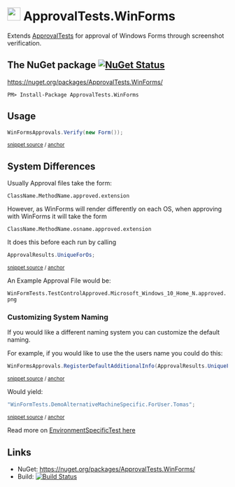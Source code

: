 <!--
GENERATED FILE - DO NOT EDIT
This file was generated by [MarkdownSnippets](https://github.com/SimonCropp/MarkdownSnippets).
Source File: /readme.source.md
To change this file edit the source file and then run MarkdownSnippets.
-->

# <img src="https://avatars3.githubusercontent.com/u/36907" height="30px"> ApprovalTests.WinForms

Extends [ApprovalTests](https://github.com/approvals/ApprovalTests.Net) for approval of Windows Forms through screenshot verification.


## The NuGet package [![NuGet Status](http://img.shields.io/nuget/v/ApprovalTests.WinForms.svg?style=flat)](https://www.nuget.org/packages/ApprovalTests.WinForms/)

https://nuget.org/packages/ApprovalTests.WinForms/

    PM> Install-Package ApprovalTests.WinForms


## Usage

<!-- snippet: usage -->
<a id='snippet-usage'/></a>
```cs
WinFormsApprovals.Verify(new Form());
```
<sup>[snippet source](/src/Tests/WinFormTests.cs#L51-L55) / [anchor](#snippet-usage)</sup>
<!-- endsnippet -->


## System Differences

Usually Approval files take the form:

`ClassName.MethodName.approved.extension`

However, as WinForms will render differently on each OS, when approving with WinForms it will take the form

`ClassName.MethodName.osname.approved.extension`

It does this before each run by calling

<!-- snippet: additional_info -->
<a id='snippet-additional_info'/></a>
```cs
ApprovalResults.UniqueForOs;
```
<sup>[snippet source](/src/ApprovalTests.WinForms/WinFormsApprovals.cs#L16-L18) / [anchor](#snippet-additional_info)</sup>
<!-- endsnippet -->

An Example Approval File would be:

`WinFormTests.TestControlApproved.Microsoft_Windows_10_Home_N.approved.png`


### Customizing System Naming

If you would like a different naming system you can customize the default naming.

For example, if you would like to use the the users name you could do this:

<!-- snippet: alternative_naming -->
<a id='snippet-alternative_naming'/></a>
```cs
WinFormsApprovals.RegisterDefaultAdditionalInfo(ApprovalResults.UniqueForUserName)
```
<sup>[snippet source](/src/Tests/WinFormTests.cs#L18-L20) / [anchor](#snippet-alternative_naming)</sup>
<!-- endsnippet -->

Would yield:

<!-- snippet: alternative_custom_name -->
<a id='snippet-alternative_custom_name'/></a>
```cs
"WinFormTests.DemoAlternativeMachineSpecific.ForUser.Tomas";
```
<sup>[snippet source](/src/Tests/WinFormTests.cs#L27-L29) / [anchor](#snippet-alternative_custom_name)</sup>
<!-- endsnippet -->

Read more on [EnvironmentSpecificTest here](https://github.com/approvals/ApprovalTests.Net/blob/master/ApprovalTests/docs/EnvironmentSpecificTests.md)


## Links

 * NuGet: https://nuget.org/packages/ApprovalTests.WinForms/
 * Build: [![Build Status](https://dev.azure.com/approvals/ApprovalTests.Net.WinForms/_apis/build/status/approvals.ApprovalTests.Net.WinForms?branchName=master)](https://dev.azure.com/approvals/ApprovalTests.Net.WinForms/_build/latest?definitionId=2&branchName=master)
